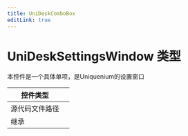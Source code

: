 ```yaml
---
title: UniDeskComboBox
editLink: true
---
```

# UniDeskSettingsWindow 类型
本控件是一个具体单项，是Uniquenium的设置窗口

| 控件类型    |     |
| ------- | --- |
| 源代码文件路径 |     |
| 继承      |     |

